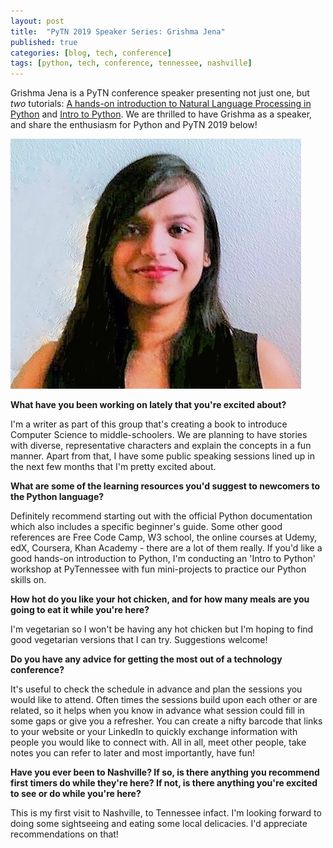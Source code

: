 ```yaml
---
layout: post
title:  "PyTN 2019 Speaker Series: Grishma Jena"
published: true
categories: [blog, tech, conference]
tags: [python, tech, conference, tennessee, nashville]
---
```

Grishma Jena is a PyTN conference speaker presenting not just one, but *two* tutorials: [A hands-on introduction to Natural Language Processing in Python](https://www.pytennessee.org/talks/a-handson-introduction-to-natural-language-processing-in-python "A hands-on introduction to Natural Language Processing in Python") and [Intro to Python](https://www.pytennessee.org/talks/intro-to-python "Intro to Python"). We are thrilled to have Grishma as a speaker, and share the enthusiasm for Python and PyTN 2019 below!

![Grishma Jena](/static/img/speakers/grishma_jena.jpg)

**What have you been working on lately that you're excited about?**

I'm a writer as part of this group that's creating a book to introduce Computer Science to middle-schoolers. We are planning to have stories with diverse, representative characters and explain the concepts in a fun manner. Apart from that, I have some public speaking sessions lined up in the next few months that I'm pretty excited about.

**What are some of the learning resources you'd suggest to newcomers to the Python language?**

Definitely recommend starting out with the official Python documentation which also includes a specific beginner's guide. Some other good references are Free Code Camp, W3 school, the online courses at Udemy, edX, Coursera, Khan Academy - there are a lot of them really. If you'd like a good hands-on introduction to Python, I'm conducting an 'Intro to Python' workshop at PyTennessee with fun mini-projects to practice our Python skills on.

**How hot do you like your hot chicken, and for how many meals are you going to eat it while you're here?**

I'm vegetarian so I won't be having any hot chicken but I'm hoping to find good vegetarian versions that I can try. Suggestions welcome!

**Do you have any advice for getting the most out of a technology conference?**

It's useful to check the schedule in advance and plan the sessions you would like to attend. Often times the sessions build upon each other or are related, so it helps when you know in advance what session could fill in some gaps or give you a refresher. You can create a nifty barcode that links to your website or your LinkedIn to quickly exchange information with people you would like to connect with. All in all, meet other people, take notes you can refer to later and most importantly, have fun! 

**Have you ever been to Nashville? If so, is there anything you recommend first timers do while they're here? If not, is there anything you're excited to see or do while you're here?**

This is my first visit to Nashville, to Tennessee infact. I'm looking forward to doing some 
sightseeing and eating some local delicacies. I'd appreciate recommendations on that! 
